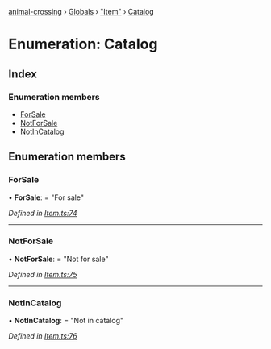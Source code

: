 [animal-crossing](../README.md) › [Globals](../globals.md) › ["Item"](../modules/_item_.md) › [Catalog](_item_.catalog.md)

# Enumeration: Catalog

## Index

### Enumeration members

* [ForSale](_item_.catalog.md#forsale)
* [NotForSale](_item_.catalog.md#notforsale)
* [NotInCatalog](_item_.catalog.md#notincatalog)

## Enumeration members

###  ForSale

• **ForSale**: = "For sale"

*Defined in [Item.ts:74](https://github.com/Norviah/animal-crossing/blob/13550bd/module/types/Item.ts#L74)*

___

###  NotForSale

• **NotForSale**: = "Not for sale"

*Defined in [Item.ts:75](https://github.com/Norviah/animal-crossing/blob/13550bd/module/types/Item.ts#L75)*

___

###  NotInCatalog

• **NotInCatalog**: = "Not in catalog"

*Defined in [Item.ts:76](https://github.com/Norviah/animal-crossing/blob/13550bd/module/types/Item.ts#L76)*
